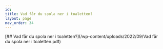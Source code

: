 ```yaml
---
id: 
title: Vad får du spola ner i toaletten?
layout: page
nav_order: 34
---
```


[## Vad får du spola ner i toaletten?](/wp-content/uploads/2022/09/Vad får du spola ner i toaletten.pdf)
